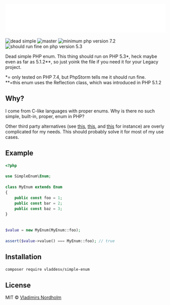 ![SimpleEnum](header.svg)

![dead simple](https://img.shields.io/badge/dead-simple-111)
![master](https://github.com/vladdeSV/simple-enum/workflows/master/badge.svg)
![minimum php version 7.2](https://img.shields.io/packagist/php-v/vladdesv/simple-enum?color=8892BF&logo=php)
![should run fine on php version 5.3](https://img.shields.io/badge/php-^5.3%20*-yellow?logo=php)

Dead simple PHP enum. This thing should run on PHP 5.3*, heck maybe even as far as 5.1.2**, so just yoink the file if you need it for your Legacy project.

*= only tested on PHP 7.4, but PhpStorm tells me it should run fine.  
**=this enum uses the Reflection class, which was introduced in PHP 5.1.2

## Why?
I come from C-like languages with proper enums. Why is there no such simple, built-in, proper, enum in PHP?

Other third party alternatives (see [this](https://github.com/spatie/enum), [this](https://github.com/myclabs/php-enum), and [this](https://github.com/marc-mabe/php-enum) for instance) are overly complicated for my needs. This should probably solve it for most of my use cases.

## Example

```php
<?php

use SimpleEnum\Enum;

class MyEnum extends Enum
{
    public const foo = 1;
    public const bar = 2;
    public const baz = 3;
}


$value = new MyEnum(MyEnum::foo);

assert($value->value() === MyEnum::foo); // true

```

## Installation

```sh
composer require vladdesv/simple-enum
```

## License
MIT © [Vladimirs Nordholm](https://github.com/vladdeSV)

